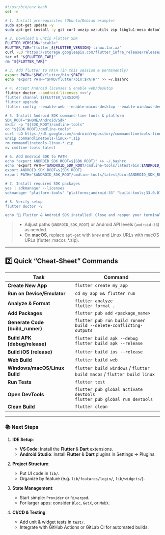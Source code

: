  
```bash
#!/usr/bin/env bash
set -e

# 1. Install prerequisites (Ubuntu/Debian example)
sudo apt-get update -y
sudo apt-get install -y git curl unzip xz-utils zip libglu1-mesa default-jdk

# 2. Download & unzip Flutter SDK
FLUTTER_VERSION="stable"
FLUTTER_TAR="flutter_${FLUTTER_VERSION}-linux.tar.xz"
curl -LO "https://storage.googleapis.com/flutter_infra_release/releases/${FLUTTER_TAR}"
tar xf "${FLUTTER_TAR}"
rm "${FLUTTER_TAR}"

# 3. Add flutter to PATH (in this session & permanently)
export PATH="$PWD/flutter/bin:$PATH"
echo 'export PATH="$PWD/flutter/bin:$PATH"' >> ~/.bashrc

# 4. Accept Android licenses & enable web/desktop
flutter doctor --android-licenses <<<'y
flutter channel ${FLUTTER_VERSION}
flutter upgrade
flutter config --enable-web --enable-macos-desktop --enable-windows-desktop --enable-linux-desktop

# 5. Install Android SDK command‑line tools & platform
SDK_ROOT="$HOME/Android/Sdk"
mkdir -p "${SDK_ROOT}/cmdline-tools"
cd "${SDK_ROOT}/cmdline-tools"
curl -LO https://dl.google.com/android/repository/commandlinetools-linux-10406996_latest.zip
unzip commandlinetools-linux-*.zip
rm commandlinetools-linux-*.zip
mv cmdline-tools latest

# 6. Add Android SDK to PATH
echo "export ANDROID_SDK_ROOT=${SDK_ROOT}" >> ~/.bashrc
echo 'export PATH="$ANDROID_SDK_ROOT/cmdline-tools/latest/bin:$ANDROID_SDK_ROOT/platform-tools:$PATH"' >> ~/.bashrc
export ANDROID_SDK_ROOT=${SDK_ROOT}
export PATH="$ANDROID_SDK_ROOT/cmdline-tools/latest/bin:$ANDROID_SDK_ROOT/platform-tools:$PATH"

# 7. Install required SDK packages
yes | sdkmanager --licenses
sdkmanager "platform-tools" "platforms;android-33" "build-tools;33.0.0"

# 8. Verify setup
flutter doctor -v

echo "🎉 Flutter & Android SDK installed! Close and reopen your terminal."
```

> * Adjust paths (`ANDROID_SDK_ROOT`) or Android API levels (`android-33`) as needed.
> * On **macOS**, replace `apt-get` with `brew` and Linux URLs with macOS URLs (flutter\_macos\_\*.zip).

---

## 2️⃣ Quick “Cheat‑Sheet” Commands

| Task                              | Command                                                                        |
| --------------------------------- | ------------------------------------------------------------------------------ |
| **Create New App**                | `flutter create my_app`                                                        |
| **Run on Device/Emulator**        | `cd my_app && flutter run`                                                     |
| **Analyze & Format**              | `flutter analyze`  <br/> `flutter format .`                                    |
| **Add Packages**                  | `flutter pub add <package_name>`                                               |
| **Generate Code (build\_runner)** | `flutter pub run build_runner build --delete-conflicting-outputs`              |
| **Build APK (debug/release)**     | `flutter build apk --debug`  <br/> `flutter build apk --release`               |
| **Build iOS (release)**           | `flutter build ios --release`                                                  |
| **Web Build**                     | `flutter build web`                                                            |
| **Windows/macOS/Linux Build**     | `flutter build windows` / `flutter build macos` / `flutter build linux`        |
| **Run Tests**                     | `flutter test`                                                                 |
| **Open DevTools**                 | `flutter pub global activate devtools` <br/> `flutter pub global run devtools` |
| **Clean Build**                   | `flutter clean`                                                                |

---

### 📚 Next Steps

1. **IDE Setup**:

   * **VS Code**: Install the **Flutter** & **Dart** extensions.
   * **Android Studio**: Install **Flutter** & **Dart** plugins in Settings → Plugins.

2. **Project Structure**:

   * Put UI code in `lib/`.
   * Organize by feature (e.g. `lib/features/login/`, `lib/widgets/`).

3. **State Management**:

   * Start simple: `Provider` or `Riverpod`.
   * For larger apps: consider `Bloc`, `GetX`, or `MobX`.

4. **CI/CD & Testing**:

   * Add unit & widget tests in `test/`.
   * Integrate with GitHub Actions or GitLab CI for automated builds.